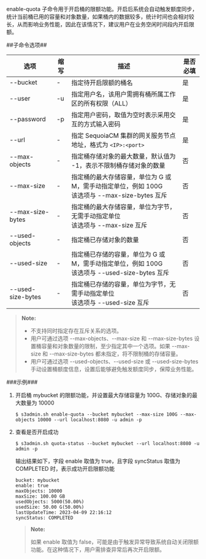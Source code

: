 enable-quota 子命令用于开启桶的限额功能。开启后系统会自动触发额度同步，统计当前桶已用的容量和对象数量，如果桶内的数据较多，统计时间也会相对较长，从而影响业务性能，因此在该情况下，建议用户在业务空闲时间段内开启限额。

##子命令选项##

| 选项        | 缩写 | 描述                                       | 是否必填 |
| ----------- | ---- | ------------------------------------------ | -------- |
| --bucket    |  -   | 指定待开启限额的桶名                                          | 是    |
| --user      |  -u  | 指定用户名，该用户需拥有桶所属工作区的所有权限（ALL） | 是    |
| --password  |  -p  | 指定用户密码，取值为空时表示采用交互的方式输入密码            | 是    |
| --url       |  -   | 指定 SequoiaCM 集群的网关服务节点地址，格式为 `<IP>:<port>`   | 是    |
| --max-objects | -  | 指定桶存储对象的最大数量，默认值为 -1，表示不限制桶存储对象的数量 | 否 |
| --max-size  |  -   | 指定桶的最大存储容量，单位为 G 或 M，需手动指定单位，例如 100G<br>该选项与 --max-size-bytes 互斥 | 否 |
| --max-size-bytes | - | 指定桶的最大存储容量，单位为字节，无需手动指定单位<br>该选项与 --max-size 互斥          | 否    |
| --used-objects    | - | 指定桶已存储对象的数量                                     | 否    |
| --used-size       | - | 指定桶已存储的容量，单位为 G 或 M，需手动指定单位，例如 100G<br>该选项与 --used-size-bytes 互斥 | 否    |
| --used-size-bytes | - | 指定桶已存储的容量，单位为字节，无需手动指定单位<br>该选项与 --used-size 互斥 | 否    |

>**Note:**
>
> - 不支持同时指定存在互斥关系的选项。
> - 用户可通过选项 --max-objects、--max-size 和 --max-size-bytes 设置桶容量和对象数量的限制，至少指定其中一个选项。如果 --max-size 和 --max-size-bytes 都未指定，将不限制桶的存储容量。
> - 用户可通过选项 --used-objects、--used-size 或 --used-size-bytes 手动设置桶额度信息，设置后能够避免触发额度同步，保障业务性能。

###示例###

1. 开启桶 mybucket 的限额功能，并设置最大存储容量为 100G、存储对象的最大数量为 10000

    ```lang-bash
    $ s3admin.sh enable-quota --bucket mybucket --max-size 100G --max-objects 10000 --url localhost:8080 -u admin -p
    ```

2. 查看是否开启成功

    ```lang-bash
    $ s3admin.sh quota-status --bucket mybucket --url localhost:8080 -u admin -p
    ```

    输出结果如下，字段 enable 取值为 true，且字段 syncStatus 取值为 COMPLETED 时，表示成功开启限额功能

    ```lang-text
    bucket: mybucket
    enable: true
    maxObjects: 10000
    maxSize: 100.00 GB
    usedObjects: 5000(50.00%)
    usedSize: 50.00 G(50.00%)
    lastUpdateTime: 2023-04-09 22:16:12
    syncStatus: COMPLETED
    ```

    >**Note:**
    >
    > 如果 enable 取值为 false，可能是由于触发异常导致系统自动关闭限额功能。在这种情况下，用户需排查异常后再次开启限额。